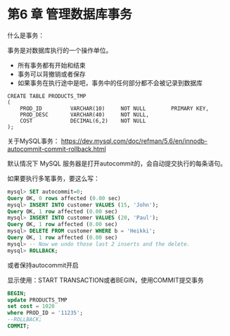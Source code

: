 
# 第6 章 管理数据库事务

什么是事务：

事务是对数据库执行的一个操作单位。

- 所有事务都有开始和结束
- 事务可以背撤销或者保存
- 如果事务在执行途中是吧，事务中的任何部分都不会被记录到数据库

```
CREATE TABLE PRODUCTS_TMP
(
	PROD_ID			VARCHAR(10)		NOT NULL		PRIMARY KEY,
	PROD_DESC		VARCHAR(40)		NOT NULL,
	COST			DECIMAL(6,2)	NOT NULL
);
```

关于MySQL事务： https://dev.mysql.com/doc/refman/5.6/en/innodb-autocommit-commit-rollback.html

默认情况下 MySQL 服务器是打开autocommit的，会自动提交执行的每条语句。

如果要执行多笔事务，要这么写：

```sql
mysql> SET autocommit=0;
Query OK, 0 rows affected (0.00 sec)
mysql> INSERT INTO customer VALUES (15, 'John');
Query OK, 1 row affected (0.00 sec)
mysql> INSERT INTO customer VALUES (20, 'Paul');
Query OK, 1 row affected (0.00 sec)
mysql> DELETE FROM customer WHERE b = 'Heikki';
Query OK, 1 row affected (0.00 sec)
mysql> -- Now we undo those last 2 inserts and the delete.
mysql> ROLLBACK;
```

或者保持autocommit开启

显示使用：START TRANSACTION或者BEGIN，使用COMMIT提交事务

```sql
BEGIN;
update PRODUCTS_TMP
set cost = 1020
where PROD_ID = '11235';
--ROLLBACK;
COMMIT;
```